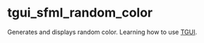 # tgui_sfml_random_color

Generates and displays random color. Learning how to use [TGUI](https://tgui.eu/).
